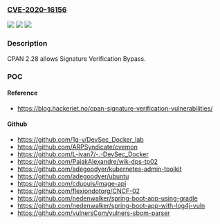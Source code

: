### [CVE-2020-16156](https://cve.mitre.org/cgi-bin/cvename.cgi?name=CVE-2020-16156)
![](https://img.shields.io/static/v1?label=Product&message=n%2Fa&color=blue)
![](https://img.shields.io/static/v1?label=Version&message=n%2Fa&color=blue)
![](https://img.shields.io/static/v1?label=Vulnerability&message=n%2Fa&color=brighgreen)

### Description

CPAN 2.28 allows Signature Verification Bypass.

### POC

#### Reference
- https://blog.hackeriet.no/cpan-signature-verification-vulnerabilities/

#### Github
- https://github.com/1g-v/DevSec_Docker_lab
- https://github.com/ARPSyndicate/cvemon
- https://github.com/L-ivan7/-.-DevSec_Docker
- https://github.com/PajakAlexandre/wik-dps-tp02
- https://github.com/adegoodyer/kubernetes-admin-toolkit
- https://github.com/adegoodyer/ubuntu
- https://github.com/cdupuis/image-api
- https://github.com/flexiondotorg/CNCF-02
- https://github.com/nedenwalker/spring-boot-app-using-gradle
- https://github.com/nedenwalker/spring-boot-app-with-log4j-vuln
- https://github.com/vulnersCom/vulners-sbom-parser

